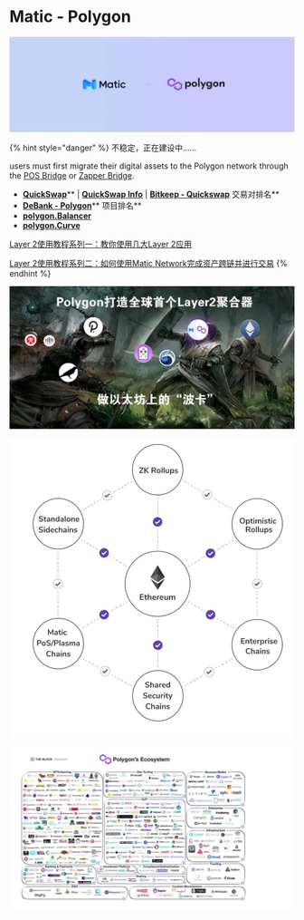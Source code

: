 # Matic - Polygon

![](../../.gitbook/assets/34bca558a0944fef7f6a81540618be5f.jpg)

{% hint style="danger" %}
不稳定，正在建设中……

users must first migrate their digital assets to the Polygon network through the [POS Bridge](https://wallet.matic.network/bridge) or [Zapper Bridge](https://zapper.fi/bridge).&#x20;

* [**QuickSwap**](https://quickswap.exchange/#/swap)**  |  **[**QuickSwap Info**](https://info.quickswap.exchange)** | **[**Bitkeep - Quickswap**](https://bitkeep.org/defi.html)** 交易对排名**
* [**DeBank - Polygon**](https://debank.com/projects?chain=matic)** 项目排名**
* ****[**polygon.Balancer**](https://polygon.balancer.fi)****
* ****[**polygon.Curve**](https://polygon.curve.fi)****

[Layer 2使用教程系列一：教你使用几大Layer 2应用](https://www.theblockbeats.com/news/21604)

[Layer 2使用教程系列二：如何使用Matic Network完成资产跨链并进行交易](https://www.theblockbeats.com/news/22403)
{% endhint %}

![](../../.gitbook/assets/0ca565acfc14af2a6672005f6248036c.jpg)

![](../../.gitbook/assets/5acf84f4608fc236fe1e5504ab1ccc52.jpg)

![](../../.gitbook/assets/a8a2348c1acfbf6f9b4c2d782a206dba.jpg)
